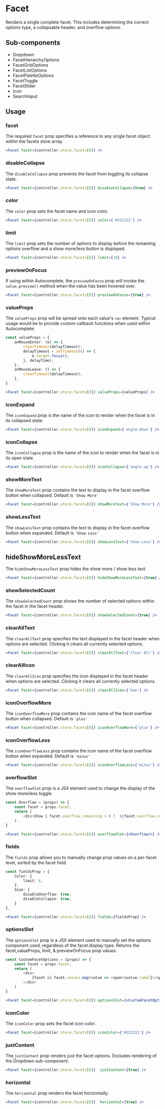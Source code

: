 # Facet

Renders a single complete facet. This includes determining the correct options type, a collapsable header, and overflow options. 

## Sub-components
- Dropdown
- FacetHierarchyOptions
- FacetGridOptions
- FacetListOptions
- FacetPaletteOptions
- FacetToggle
- FacetSlider
- Icon
- SearchInput

## Usage

### facet
The required `facet` prop specifies a reference to any single facet object within the facets store array. 

```jsx
<Facet facet={controller.store.facets[0]} />
```

### disableCollapse
The `disableCollapse` prop prevents the facet from toggling its collapse state. 

```jsx
<Facet facet={controller.store.facets[0]} disableCollapse={true} />
```

### color
The `color` prop sets the facet name and icon color.

```jsx
<Facet facet={controller.store.facets[0]} color={'#222222'} />
```

### limit
The `limit` prop sets the number of options to display before the remaining options overflow and a show more/less button is displayed. 

```jsx
<Facet facet={controller.store.facets[0]} limit={10} />
```

### previewOnFocus
If using within Autocomplete, the `previewOnFocus` prop will invoke the `value.preview()` method when the value has been hovered over. 

```jsx
<Facet facet={controller.store.facets[0]} previewOnFocus={true} />
```

### valueProps
The `valueProps` prop will be spread onto each value's `<a>` element. Typical usage would be to provide custom callback functions when used within Autocomplete.

```typescript
const valueProps = {
	onMouseEnter: (e) => {
		clearTimeout(delayTimeout);
		delayTimeout = setTimeout(() => {
			e.target.focus();
		}, delayTime);
	},
	onMouseLeave: () => {
		clearTimeout(delayTimeout);
	},
}
```

```jsx
<Facet facet={controller.store.facets[0]} valueProps={valueProps} />
```

### iconExpand
The `iconExpand` prop is the name of the icon to render when the facet is in its collapsed state.

```jsx
<Facet facet={controller.store.facets[0]} iconExpand={'angle-down'} />
```

### iconCollapse
The `iconCollapse` prop is the name of the icon to render when the facet is in its open state.

```jsx
<Facet facet={controller.store.facets[0]} iconCollapse={'angle-up'} />
```

### showMoreText
The `showMoreText` prop contains the text to display in the facet overflow button when collapsed. Default is `'Show More'`

```jsx
<Facet facet={controller.store.facets[0]} showMoreText={'Show More'} />
```

### showLessText
The `showLessText` prop contains the text to display in the facet overflow button when expanded. Default is `'Show Less'`

```jsx
<Facet facet={controller.store.facets[0]} showLessText={'Show Less'} />
```

## hideShowMoreLessText
The `hideShowMoreLessText` prop hides the show more / show less text.

```jsx
<Facet facet={controller.store.facets[0]} hideShowMoreLessText={true} />
```


### showSelectedCount
The `showSelectedCount` prop shows the number of selected options within the facet in the facet header.

```jsx
<Facet facet={controller.store.facets[0]} showSelectedCount={true} />
```


### clearAllText
The `clearAllText` prop specifies the text displayed in the facet header when options are selected. Clicking it clears all currently selected options.

```jsx
<Facet facet={controller.store.facets[0]} clearAllText={'Clear All'} />
```


### clearAllIcon
The `clearAllIcon` prop specifies the icon displayed in the facet header when options are selected. Clicking it clears all currently selected options.

```jsx
<Facet facet={controller.store.facets[0]} clearAllIcon={'ban'} />
```


### iconOverflowMore
The `iconOverflowMore` prop contains the icon name of the facet overflow button when collapsed. Default is `'plus'`

```jsx
<Facet facet={controller.store.facets[0]} iconOverflowMore={'plus'} />
```

### iconOverflowLess
The `iconOverflowLess` prop contains the icon name of the facet overflow button when expanded. Default is `'minus'`

```jsx
<Facet facet={controller.store.facets[0]} iconOverflowLess={'minus'} />
```

### overflowSlot
The `overflowSlot` prop is a JSX element used to change the display of the show more/less toggle.

```typescript
const Overflow = (props) => {
	const facet = props.facet;
	return (
		<div>Show { facet.overflow.remaining > 0 ? `${facet.overflow.remaining} ` : ''}{facet.overflow.remaining > 0 ? 'more' : 'less'}...</div>
	)
}
```

```jsx
<Facet facet={controller.store.facets[0]} overflowSlot={<Overflow/>} />
```


### fields
The `fields` prop allows you to manually change prop values on a per-facet level, sorted by the facet field.

```typescript
const fieldsProp = {
	Color: {
		limit: 6,
	},
	Size: { 
		disableOverflow: true,
		disableCollapse: true,
	}
},
```

```jsx
<Facet facet={controller.store.facets[0]} fields={fieldsProp} />
```


### optionsSlot
The `optionsSlot` prop is a JSX element used to manually set the options component used, regardless of the facet.display type. Returns the facet,valueProps, limit, & previewOnFocus prop values.

```typescript
const CustomFacetOptions = (props) => {
	const facet = props.facet;
	return (
		<div>
			{facet && facet.values.map(value => <span>{value.label}</span>)}
		</div>
	)
}
```

```jsx
<Facet facet={controller.store.facets[0]} optionsSlot={<CustomFacetOptions/>} />
```


### iconColor
The `iconColor` prop sets the facet icon color.

```jsx
<Facet facet={controller.store.facets[0]} iconColor={'#222222'} />
```

### justContent
The `justContent` prop renders just the facet options. Excludes rendering of the Dropdown sub-component.

```jsx
<Facet facet={controller.store.facets[0]}  justContent={true} />
```

### horizontal
The `horizontal` prop renders the facet horizontally.

```jsx
<Facet facet={controller.store.facets[0]}  horizontal={true} />
```
